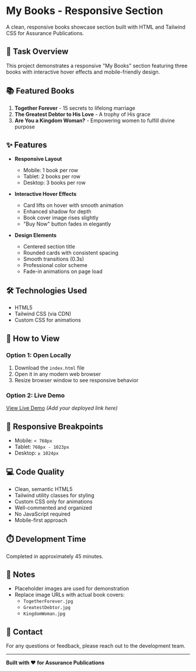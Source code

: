 # My Books - Responsive Section

A clean, responsive books showcase section built with HTML and Tailwind CSS for Assurance Publications.

## 🎯 Task Overview

This project demonstrates a responsive "My Books" section featuring three books with interactive hover effects and mobile-friendly design.

## 📚 Featured Books

1. **Together Forever** - 15 secrets to lifelong marriage
2. **The Greatest Debtor to His Love** - A trophy of His grace
3. **Are You a Kingdom Woman?** - Empowering women to fulfill divine purpose

## ✨ Features

- **Responsive Layout**

  - Mobile: 1 book per row
  - Tablet: 2 books per row
  - Desktop: 3 books per row

- **Interactive Hover Effects**

  - Card lifts on hover with smooth animation
  - Enhanced shadow for depth
  - Book cover image rises slightly
  - "Buy Now" button fades in elegantly

- **Design Elements**
  - Centered section title
  - Rounded cards with consistent spacing
  - Smooth transitions (0.3s)
  - Professional color scheme
  - Fade-in animations on page load

## 🛠️ Technologies Used

- HTML5
- Tailwind CSS (via CDN)
- Custom CSS for animations

## 🚀 How to View

### Option 1: Open Locally

1. Download the `index.html` file
2. Open it in any modern web browser
3. Resize browser window to see responsive behavior

### Option 2: Live Demo

[View Live Demo](#) _(Add your deployed link here)_

## 📱 Responsive Breakpoints

- Mobile: `< 768px`
- Tablet: `768px - 1023px`
- Desktop: `≥ 1024px`

## 💻 Code Quality

- Clean, semantic HTML5
- Tailwind utility classes for styling
- Custom CSS only for animations
- Well-commented and organized
- No JavaScript required
- Mobile-first approach

## ⏱️ Development Time

Completed in approximately 45 minutes.

## 📝 Notes

- Placeholder images are used for demonstration
- Replace image URLs with actual book covers:
  - `TogetherForever.jpg`
  - `GreatestDebtor.jpg`
  - `KingdomWoman.jpg`

## 📧 Contact

For any questions or feedback, please reach out to the development team.

---

**Built with ❤️ for Assurance Publications**
